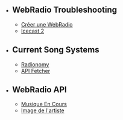 - ## WebRadio Troubleshooting
    - [Créer une WebRadio](/docs/registration)
    - [Icecast 2](/docs/icecast2-configuration)
- ## Current Song Systems
    - [Radionomy](/docs/radionomy)
    - [API Fetcher](/docs/api-fetcher)
- ## WebRadio API
    - [Musique En Cours](/docs/radio-current-song)
    - [Image de l'artiste](/docs/radio-current-song-image)
